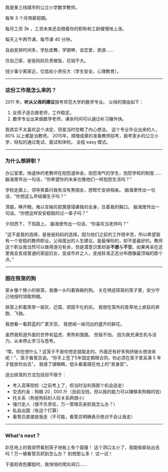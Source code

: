 我是某三线城市的公立小学数学教师。

每年 3 个月带薪假期。

每月工资 3k ，工资未来还会随着你的职称和工龄缓慢地上涨。

每天上午两节课，每节课 40 分钟。

自由安排时间多，学肚皮舞，学钢琴，谈恋爱，旅游……

住自己家，爸爸妈妈负责做饭，花销不大。

钱少事少离家近，位低权小责任大（学生安全，心理教育）。
***
### 这份工作是怎么来的？
2011 年，**听从父母的建议**报考师范大学的数学专业。
父母的理由如下：
1. 女孩子适合做老师，工作稳定。
2. 数学专业出来做数学老师，课余时间可以通过补习赚外快。

我其实不太喜欢这个决定，但是当时忽略了内心想法。
这个专业毕业出来的人，80% 以上都是当教师。
2015年，顺理成章的准备教师招考，报考家乡的公立小学，轻松的通过笔试、面试和体检。
全程 easy 模式。
***
### 为什么想辞职？
办公室里。快退休的老教师在抱怨退休金，抱怨淘气的学生，抱怨学校的制度……
脑海里传出一句话，“你希望你的未来也像他们一样抱怨生活吗？”

学校走廊上，领导笑着问我有没有男朋友，想帮忙安排相亲。
脑海里传出一句话，“你想这么早结婚生子吗？”

清晨，睁开眼。难以言喻的寂寞感侵袭我的全身，压着我的胸口。
脑海里传出一句话，“你想这样安安稳稳的过一辈子吗？”

夕阳西下，下班路上。
脑海里传出一句话，“你喜欢当老师吗？”

“这不是我的选择，是爸爸妈妈的选择。因为他们之前的工作很辛苦，所以希望我有一个安稳的教师职业。父母提出的人生建议，是最保险的，却不是最好的。教师这个职业我当然可以做得游刃有余，但是潜意识里却是**不想**与**不甘**。如果再呆在这里我会变成普通的家庭妇女，变成市井之人，变成标准正态分布图像最顶端的那个点。”
***
### 困在铁笼的狗
家乡像个狭小的铁笼，我像一头叼着铁碗的狗。
关在锈迹斑斑的笼子里，安分守己地按时领取狗粮。

铁笼上积着厚厚一层灰，迂腐、顽固不化的灰。
我想在笼外的青草地上疯狂的奔跑、飞驰。

我想看一看蔚蓝的广袤天空。
我想闻一闻河边的盛开的鲜花。

虽然我知道外面的世界有猛虎、黑熊和饿狼。
但我不怕。
因为我充满生机与活力，从未停止学习与思考。

“喂，你在想什么？这笼子不是你想走就能走的。外面还有好多狗挤破头想进来呢！”，笼子看管员说。“你手上签了5年固定期限合同，你必须在笼子里呆满 5 年才能放你出去”。
我揉了揉眼睛，低头看着摆在地上的“卖身契”。

逃出铁笼的方法包括但不限于：
- 考入高等院校（之前考上了，但当时没利用那个机会逃走）
- 交违约金：狗粮 20 , 000 斤（目前没钱，但以我的能力可以赚够卖狗粮的钱）
- 托关系（狗爸狗妈的人际关系网很小）
- 强行走人（很不负责任，万一管理员来抓我怎么办？）
- 私自出国（有这个打算）
- 看管员直接放我走（不可能，看管员明确表示绝对不会让我走）
***
### What's next？
趴在地上的我突然看到笼子地板上有个窟窿！
这个洞口太小了，我能偷偷钻出去吗？万一被看管员抓到怎么办？
别想那么多！
试一试！

于是趁夜色朦胧时，我悄悄的爬向洞口……
